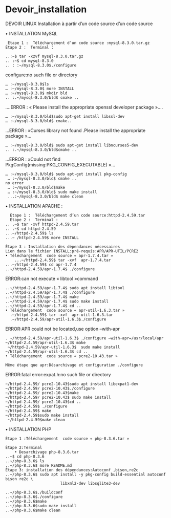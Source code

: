 # Devoir_installation
 DEVOIR LINUX
                             Installation  à partir d’un code source d’un code source
			     
 • INSTALLATION  MySQL
          
     Étape 1 :  Téléchargement d’un code source :mysql-8.3.0.tar.gz
    Étape 2 :  Terminal :
    
    ..:~$ tar -xzvf mysql-8.3.0.tar.gz
    .. :~$ cd mysql-8.3.0
    .. : :~/mysql-8.3.0$./configure
 configure:no such file or directory
 
    … :~/mysql-8.3.0$ls
    … :~/mysql-8.3.0$ more INSTALL
    … :~/mysql-8.3.0$ mkdir bld
    .. :.~/mysql-8.3.0/bld$ cmake ..
 ….ERROR : « Please install the appropriate openssl developer package »….
 
    … :~/mysql-8.3.0/bld$sudo apt-get install libssl-dev
    … :~/mysql-8.3.0/bld$ cmake..
    
  ...ERROR : »Curses library not found .Please install the appropriate package »…
  
    … :~/mysql-8.3.0/bld$ sudo apt-get install libncurses5-dev
    .. :.~/mysql-8.3.0/bld$cmake ..
  ...ERROR : »Could not find PkgConfig(missing:PKG_CONFIG_EXECUTABLE) »…
  
    … :~/mysql-8.3.0/bld$ sudo apt-get install pkg-config
     … :~/mysql-8.3.0/bld$ cmake ..
    no error
     … :~/mysql-8.3.0/bld$make
     … :~/mysql-8.3.0/bld$ sudo make install
     ...:~/mysql-8.3.0/bld$ make clean
           
 • INSTALLATION APACHE :
 
      Étape 1 :  Téléchargement d’un code source:httpd-2.4.59.tar
      Étape 2 :  Terminal :
	.. .~$ tar -xvf httpd-2.4.59.tar
	.. .~$ cd httpd-2.4.59
	...~/httpd-2.4.59$ ls
	...~ /httpd-2.4.59$ more INSTALL
	
	Étape 3 : Installation des dépendances nécessaires
	Lien dans le fichier INSTALL:pré-requis:APR/APR-UTIL/PCRE2
    • Téléchargement  code source « apr-1.7.4.tar »
    	...~/httpd-2.4.59$ tar -xvf  apr-1.7.4.tar
	...~/httpd-2.4.59$ cd apr-1.7.4
	..~/httpd-2.4.59/apr-1.7.4$ ./configure
ERROR:can not execute « libtool »command

	..~/httpd-2.4.59/apr-1.7.4$ sudo apt install libtool
	..~/httpd-2.4.59/apr-1.7.4$ ./configure
	..~/httpd-2.4.59/apr-1.7.4$ make
	..~/httpd-2.4.59/apr-1.7.4$ sudo make install
	..~/httpd-2.4.59/apr-1.7.4$ cd ..
    • Téléchargement  code source « apr-util-1.6.3.tar »
      .~/httpd-2.4.59$ tar -xvf  apr-util-1.6.3.tar
      .~/httpd-2.4.59/apr-util-1.6.3$./configure
ERROR:APR could not be located,use option –with-apr

	. ~/httpd-2.4.59/apr-util-1.6.3$ ./configure –with-apr=/usr/local/apr
	~/httpd-2.4.59/apr-util-1.6.3$ make
     ~/httpd-2.4.59/apr-util-1.6.3$  sudo make install
	~/httpd-2.4.59/apr-util-1.6.3$ cd ..
    • Téléchargement  code source « pcre2-10.43.tar »

	Même étape que apr:Désarchivage et configuration ./configure
ERROR:fatal error:expat.h:no such file or directory
	
	~/httpd-2.4.59/ pcre2-10.43$sudo apt install libexpat1-dev
	~/httpd-2.4.59/ pcre2-10.43$./configure
	~/httpd-2.4.59/ pcre2-10.43$make
	~/httpd-2.4.59/ pcre2-10.43$ sudo make install
	~/httpd-2.4.59/ pcre2-10.43$cd ..
	~/httpd-2.4.59$ ./configure
	~/httpd-2.4.59$ make
    ~/httpd-2.4.59$sudo make install
	 ~/httpd-2.4.59$make clean

• INSTALLATION PHP

    Étape 1 :Téléchargement  code source « php-8.3.6.tar »
    
    Étape 2:Terminal
        • Desarchivage php-8.3.6.tar 
    ..~$ cd php-8.3.6
    ..~/php-8.3.6$ ls
    ..~/php-8.3.6$ more README.md
    Étape 3: installation des dépendances:Autoconf ,bison,re2c
    ..~/php-8.3.6$ sudo apt install -y pkg-config build-essential autoconf bison re2c \
                            libxml2-dev libsqlite3-dev
    
    ..~/php-8.3.6$./buildconf
    ..~/php-8.3.6$./configure
    ..~/php-8.3.6$make
    ..~/php-8.3.6$sudo make install
	..~/php-8.3.6$make clean 
                
        
        
            
